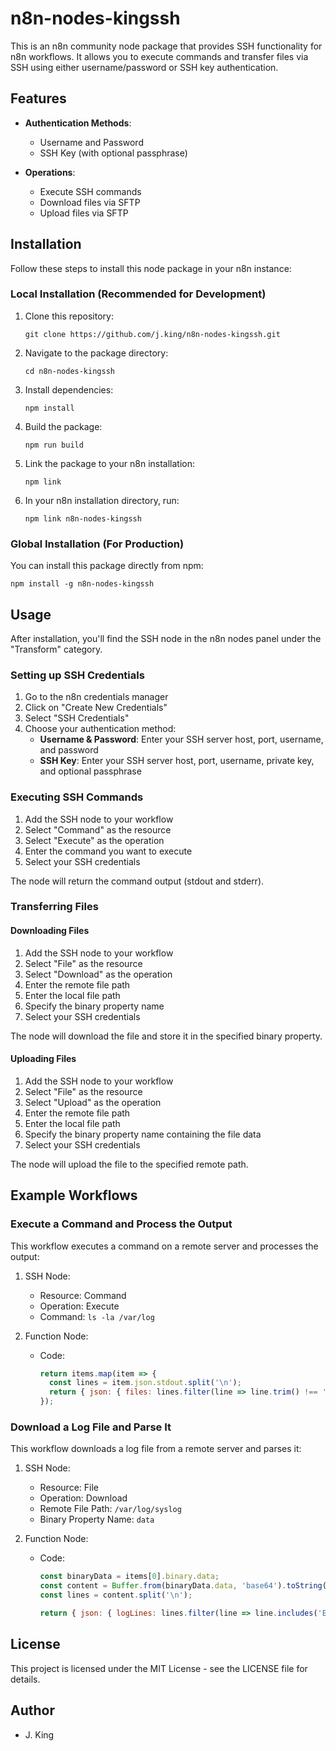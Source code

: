 # n8n-nodes-kingssh

This is an n8n community node package that provides SSH functionality for n8n workflows. It allows you to execute commands and transfer files via SSH using either username/password or SSH key authentication.

## Features

- **Authentication Methods**:
  - Username and Password
  - SSH Key (with optional passphrase)

- **Operations**:
  - Execute SSH commands
  - Download files via SFTP
  - Upload files via SFTP

## Installation

Follow these steps to install this node package in your n8n instance:

### Local Installation (Recommended for Development)

1. Clone this repository:
   ```
   git clone https://github.com/j.king/n8n-nodes-kingssh.git
   ```

2. Navigate to the package directory:
   ```
   cd n8n-nodes-kingssh
   ```

3. Install dependencies:
   ```
   npm install
   ```

4. Build the package:
   ```
   npm run build
   ```

5. Link the package to your n8n installation:
   ```
   npm link
   ```

6. In your n8n installation directory, run:
   ```
   npm link n8n-nodes-kingssh
   ```

### Global Installation (For Production)

You can install this package directly from npm:

```
npm install -g n8n-nodes-kingssh
```

## Usage

After installation, you'll find the SSH node in the n8n nodes panel under the "Transform" category.

### Setting up SSH Credentials

1. Go to the n8n credentials manager
2. Click on "Create New Credentials"
3. Select "SSH Credentials"
4. Choose your authentication method:
   - **Username & Password**: Enter your SSH server host, port, username, and password
   - **SSH Key**: Enter your SSH server host, port, username, private key, and optional passphrase

### Executing SSH Commands

1. Add the SSH node to your workflow
2. Select "Command" as the resource
3. Select "Execute" as the operation
4. Enter the command you want to execute
5. Select your SSH credentials

The node will return the command output (stdout and stderr).

### Transferring Files

#### Downloading Files

1. Add the SSH node to your workflow
2. Select "File" as the resource
3. Select "Download" as the operation
4. Enter the remote file path
5. Enter the local file path
6. Specify the binary property name
7. Select your SSH credentials

The node will download the file and store it in the specified binary property.

#### Uploading Files

1. Add the SSH node to your workflow
2. Select "File" as the resource
3. Select "Upload" as the operation
4. Enter the remote file path
5. Enter the local file path
6. Specify the binary property name containing the file data
7. Select your SSH credentials

The node will upload the file to the specified remote path.

## Example Workflows

### Execute a Command and Process the Output

This workflow executes a command on a remote server and processes the output:

1. SSH Node:
   - Resource: Command
   - Operation: Execute
   - Command: `ls -la /var/log`

2. Function Node:
   - Code: 
     ```javascript
     return items.map(item => {
       const lines = item.json.stdout.split('\n');
       return { json: { files: lines.filter(line => line.trim() !== '') } };
     });
     ```

### Download a Log File and Parse It

This workflow downloads a log file from a remote server and parses it:

1. SSH Node:
   - Resource: File
   - Operation: Download
   - Remote File Path: `/var/log/syslog`
   - Binary Property Name: `data`

2. Function Node:
   - Code:
     ```javascript
     const binaryData = items[0].binary.data;
     const content = Buffer.from(binaryData.data, 'base64').toString('utf-8');
     const lines = content.split('\n');
     
     return { json: { logLines: lines.filter(line => line.includes('ERROR')) } };
     ```

## License

This project is licensed under the MIT License - see the LICENSE file for details.

## Author

- J. King